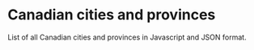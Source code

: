 # Canadian cities and provinces
List of all Canadian cities and provinces in Javascript and JSON format.

